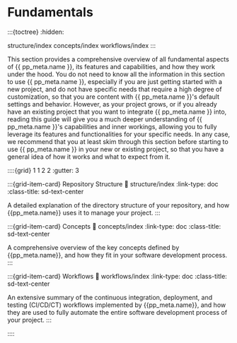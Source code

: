 # Fundamentals

:::{toctree}
:hidden:

structure/index
concepts/index
workflows/index
:::

This section provides a comprehensive overview of all fundamental aspects of {{ pp_meta.name }},
its features and capabilities, and how they work under the hood.
You do not need to know all the information in this section to use {{ pp_meta.name }},
especially if you are just getting started with a new project,
and do not have specific needs that require a high degree of customization,
so that you are content with {{ pp_meta.name }}'s default settings and behavior.
However, as your project grows, or if you already have an existing project that you want to integrate
{{ pp_meta.name }} into, reading this guide will give you a much deeper understanding of
{{ pp_meta.name }}'s capabilities and inner workings,
allowing you to fully leverage its features and functionalities for your specific needs.
In any case, we recommend that you at least skim through this section
before starting to use {{ pp_meta.name }} in your new or existing project,
so that you have a general idea of how it works and what to expect from it.

::::{grid} 1 1 2 2
:gutter: 3

:::{grid-item-card} Repository Structure
:link: structure/index
:link-type: doc
:class-title: sd-text-center

A detailed explanation of the directory structure of your repository,
and how {{pp_meta.name}} uses it to manage your project.
:::

:::{grid-item-card} Concepts
:link: concepts/index
:link-type: doc
:class-title: sd-text-center

A comprehensive overview of the key concepts defined by {{pp_meta.name}},
and how they fit in your software development process.
:::

:::{grid-item-card} Workflows
:link: workflows/index
:link-type: doc
:class-title: sd-text-center

An extensive summary of the continuous integration, deployment, and testing (CI/CD/CT) workflows
implemented by {{pp_meta.name}}, and how they are used to fully automate
the entire software development process of your project.
:::

::::
